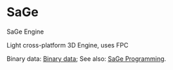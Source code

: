 # SaGe
SaGe Engine

Light cross-platform 3D Engine, uses FPC

Binary data: [Binary data];
See also: [SaGe Programming].

[SaGe Programming]: http://yadi.sk/d/2dXlhmaQ3VmgBd
[Binary data]: http://yadi.sk/d/2dXlhmaQ3VmgBd/SaGe
